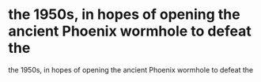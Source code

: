# the 1950s, in hopes of opening the ancient Phoenix wormhole to defeat the

the 1950s, in hopes of opening the ancient Phoenix wormhole to defeat the